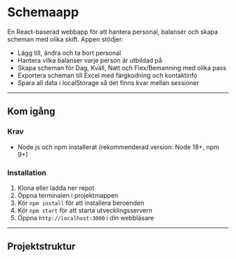 # Schemaapp

En React-baserad webbapp för att hantera personal, balanser och skapa scheman med olika skift. Appen stödjer:

- Lägg till, ändra och ta bort personal
- Hantera vilka balanser varje person är utbildad på
- Skapa scheman för Dag, Kväll, Natt och Flex/Bemanning med olika pass
- Exportera scheman till Excel med färgkodning och kontaktinfo
- Spara all data i localStorage så det finns kvar mellan sessioner

---

## Kom igång

### Krav

- Node.js och npm installerat (rekommenderad version: Node 18+, npm 9+)

### Installation

1. Klona eller ladda ner repot
2. Öppna terminalen i projektmappen
3. Kör `npm install` för att installera beroenden
4. Kör `npm start` för att starta utvecklingsservern
5. Öppna `http://localhost:3000` i din webbläsare

---

## Projektstruktur

